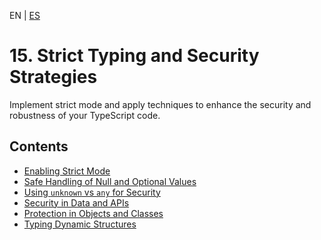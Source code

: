 <!-- MULTILANGUAJE MENU START -->
EN | [ES](https://lckpig.gitbook.io/es-practical-dev-handbook/typescript/strict-typing-security)
<!-- MULTILANGUAJE MENU END -->

# 15. Strict Typing and Security Strategies

Implement strict mode and apply techniques to enhance the security and robustness of your TypeScript code.

## Contents
* [Enabling Strict Mode](enabling-strict-mode.md)
* [Safe Handling of Null and Optional Values](handling-null-optional.md)
* [Using `unknown` vs `any` for Security](unknown-vs-any-security.md)
* [Security in Data and APIs](data-api-security.md)
* [Protection in Objects and Classes](object-class-protection.md)
* [Typing Dynamic Structures](dynamic-structure-typing.md) 